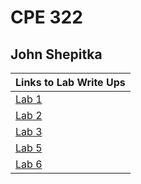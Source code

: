 # CPE 322

## John Shepitka

| Links to Lab Write Ups |
| ---------------------- |
| [Lab 1](https://github.com/jshepitka/cpe322/blob/main/Labs/Lab%201/README.md) |
| [Lab 2](https://github.com/jshepitka/cpe322/blob/main/Labs/Lab%202/README.md) |
| [Lab 3](https://github.com/jshepitka/cpe322/blob/main/Labs/Lab%203/README.md) |
| [Lab 5](https://github.com/jshepitka/cpe322/blob/main/Labs/Lab%205/README.md) |
| [Lab 6](https://github.com/jshepitka/cpe322/blob/main/Labs/Lab%205/README.md) |

